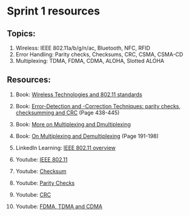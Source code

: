 # Sprint 1 resources

## Topics:
1. Wireless: IEEE 802.11a/b/g/n/ac, Bluetooth, NFC, RFID
2. Error Handling: Parity checks, Checksums, CRC, CSMA, CSMA-CD
3. Multiplexing: TDMA, FDMA, CDMA, ALOHA, Slotted ALOHA


## Resources:

1. Book: [Wireless Technologies and 802.11 standards](https://book.systemsapproach.org/direct/wireless.html#)

2. Book: [Error-Detection and -Correction Techniques: parity checks, checksumming and CRC](https://eclass.teicrete.gr/modules/document/file.php/TP326/%CE%98%CE%B5%CF%89%CF%81%CE%AF%CE%B1%20(Lectures)/Computer_Networking_A_Top-Down_Approach.pdf#page=465) (Page 438-445)

3. Book: [More on Multiplexing and Dmultiplexing](https://book.systemsapproach.org/foundation/architecture.html#multiplexing-and-demultiplexing)

4. Book: [On Multiplexing and Demultiplexing](https://eclass.teicrete.gr/modules/document/file.php/TP326/%CE%98%CE%B5%CF%89%CF%81%CE%AF%CE%B1%20(Lectures)/Computer_Networking_A_Top-Down_Approach.pdf#page=218) (Page 191-198)

5. LinkedIn Learning: [IEEE 802.11 overview](https://www.linkedin.com/learning/wireshark-advanced-tools-and-techniques/ieee-802-11-overview?u=49112041)

6. Youtube: [IEEE 802.11](https://www.youtube.com/watch?v=t3FVP5wuG4g)

7. Youtube: [Checksum](https://www.youtube.com/watch?v=AtVWnyDDaDI)

8. Youtube: [Parity Checks](https://www.youtube.com/watch?v=DdMcAUlxh1M)

9. Youtube: [CRC](https://www.youtube.com/watch?v=A9g6rTMblz4)

10. Youtube: [FDMA, TDMA and CDMA](https://www.youtube.com/watch?v=KviHyRss-dE)
